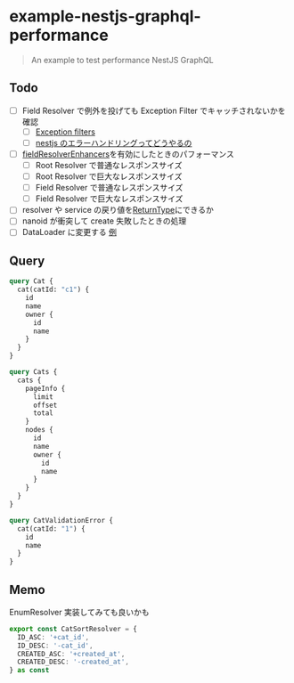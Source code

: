 # example-nestjs-graphql-performance

> An example to test performance NestJS GraphQL

## Todo

- [ ] Field Resolver で例外を投げても Exception Filter でキャッチされないかを確認
  - [ ] [Exception filters](https://docs.nestjs.com/exception-filters)
  - [ ] [nestjs のエラーハンドリングってどうやるの](https://yyyank.blogspot.com/2019/08/nestjs.html)
- [ ] [fieldResolverEnhancers](https://docs.nestjs.com/graphql/other-features#execute-enhancers-at-the-field-resolver-level)を有効にしたときのパフォーマンス
  - [ ] Root Resolver で普通なレスポンスサイズ
  - [ ] Root Resolver で巨大なレスポンスサイズ
  - [ ] Field Resolver で普通なレスポンスサイズ
  - [ ] Field Resolver で巨大なレスポンスサイズ
- [ ] resolver や service の戻り値を[ReturnType](https://www.typescriptlang.org/docs/handbook/utility-types.html#returntypetype)にできるか
- [ ] nanoid が衝突して create 失敗したときの処理
- [ ] DataLoader に変更する [例](https://github.com/nazna/example-typegraphql-dataloader/blob/main/src/resolvers/book.field.ts)

## Query

```graphql
query Cat {
  cat(catId: "c1") {
    id
    name
    owner {
      id
      name
    }
  }
}

query Cats {
  cats {
    pageInfo {
      limit
      offset
      total
    }
    nodes {
      id
      name
      owner {
        id
        name
      }
    }
  }
}

query CatValidationError {
  cat(catId: "1") {
    id
    name
  }
}
```

## Memo

EnumResolver 実装してみても良いかも

```typescript
export const CatSortResolver = {
  ID_ASC: '+cat_id',
  ID_DESC: '-cat_id',
  CREATED_ASC: '+created_at',
  CREATED_DESC: '-created_at',
} as const
```
